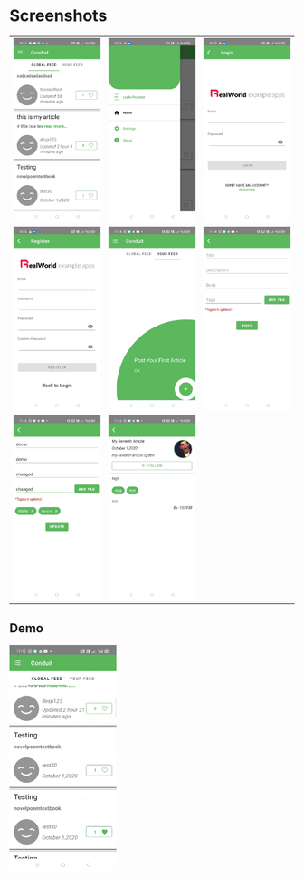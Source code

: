 # Screenshots
<table>
        <tr>
          <td><img src="app/screenshots/1.jpg"></td>
          <td><img src="app/screenshots/2.jpg"></td>
          <td><img src="app/screenshots/3.jpg"></td>
        <tr>
            <td><img src="app/screenshots/4.jpg"></td>
            <td><img src="app/screenshots/5.jpg"></td>
             <td><img src="app/screenshots/6.jpg"></td>
        </tr>
         <tr>
             <td><img src="app/screenshots/7.jpg"></td>
              <td><img src="app/screenshots/8.jpg"></td>
         </tr>
</table>

## Demo
<img src="app/records/1.gif" height="400">
